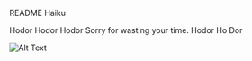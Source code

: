 README Haiku

Hodor Hodor Hodor
Sorry for wasting your time. 
Hodor
Ho
Dor

![Alt Text](https://www.tumblr.com/search/hodor%20gif)


